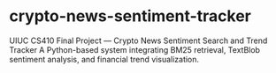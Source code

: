 # crypto-news-sentiment-tracker
UIUC CS410 Final Project — Crypto News Sentiment Search and Trend Tracker A Python-based system integrating BM25 retrieval, TextBlob sentiment analysis, and financial trend visualization.
